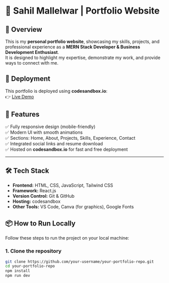 # 🚀 Sahil Mallelwar | Portfolio Website

## 📌 Overview
This is my **personal portfolio website**, showcasing my skills, projects, and professional experience as a **MERN Stack Developer & Business Development Enthusiast**.  
It is designed to highlight my expertise, demonstrate my work, and provide ways to connect with me.

## 🚀 Deployment
This portfolio is deployed using **codesandbox.io**:  
👉 [Live Demo](https://sahil-techie-portfolio.vercel.app/)

## 🌟 Features
✅ Fully responsive design (mobile-friendly)  
✅ Modern UI with smooth animations  
✅ Sections: Home, About, Projects, Skills, Experience, Contact  
✅ Integrated social links and resume download  
✅ Hosted on **codesandbox.io** for fast and free deployment  

---

## 🛠️ Tech Stack
- **Frontend:** HTML, CSS, JavaScript, Tailwind CSS
- **Framework:** React.js 
- **Version Control:** Git & GitHub
- **Hosting:** codesandbox
- **Other Tools:** VS Code, Canva (for graphics), Google Fonts

## 📦 How to Run Locally

Follow these steps to run the project on your local machine:

### 1. Clone the repository
```bash
git clone https://github.com/your-username/your-portfolio-repo.git
cd your-portfolio-repo
npm install
npm run dev

